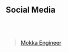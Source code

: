 ## Social Media
<br>
<br>
<div class="fb-page" data-href="https://www.facebook.com/1852074921741384/" data-tabs="timeline" data-width="900" data-height="1200" data-small-header="false" data-adapt-container-width="true" data-hide-cover="true" data-show-facepile="true"><blockquote cite="https://www.facebook.com/1852074921741384/" class="fb-xfbml-parse-ignore"><a href="https://www.facebook.com/1852074921741384/">Mokka Engineer</a></blockquote></div>
